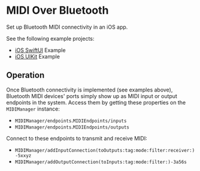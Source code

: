 # MIDI Over Bluetooth

Set up Bluetooth MIDI connectivity in an iOS app.

See the following example projects:

- [iOS SwiftUI](https://github.com/orchetect/MIDIKit/blob/main/Examples/iOS%20SwiftUI/BluetoothMIDI/) Example
- [iOS UIKit](https://github.com/orchetect/MIDIKit/blob/main/Examples/iOS%20UIKit/BluetoothMIDI/) Example

## Operation

Once Bluetooth connectivity is implemented (see examples above), Bluetooth MIDI devices' ports simply show up as MIDI input or output endpoints in the system. Access them by getting these properties on the ``MIDIManager`` instance:

- ``MIDIManager/endpoints``.``MIDIEndpoints/inputs``
- ``MIDIManager/endpoints``.``MIDIEndpoints/outputs``

Connect to these endpoints to transmit and receive MIDI:

- ``MIDIManager/addInputConnection(toOutputs:tag:mode:filter:receiver:)-5xxyz``
- ``MIDIManager/addOutputConnection(toInputs:tag:mode:filter:)-3a56s``
